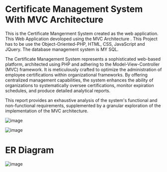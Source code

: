 # Certificate Management System With MVC Architecture

This is the Certificate Mangerment System created as the web application. This Web Application devoloped using the MVC Architecture . This Project has to be use the Object-Oriented-PHP,
HTML, CSS, JavaScript and JQuery. The database management system is MY SQL.

The Certificate Management System represents a sophisticated web-based platform, architected using PHP and adhering to the Model-View-Controller (MVC) framework. It is meticulously crafted
to optimize the administration of employee certifications within organizational frameworks. By offering centralized management capabilities, the system enhances the ability of organizations
to systematically oversee certifications, monitor expiration schedules, and produce detailed analytical reports.


This report provides an exhaustive analysis of the system's functional and non-functional requirements, supplemented by a granular exploration of the implementation of the MVC architecture.

![image](https://github.com/user-attachments/assets/a44943ce-1dcb-4eb0-94b9-af0d0df6b87d)

![image](https://github.com/user-attachments/assets/6f641bb0-3ba0-4b78-ba42-de588b25460a)


# ER Diagram

![image](https://github.com/user-attachments/assets/0b95febc-1474-45f7-857e-125154b9bbc4)




